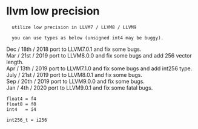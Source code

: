 # llvm low precision
```
  utilize low precision in LLVM7 / LLVM8 / LLVM9

  you can use types as below (unsigned int4 may be buggy).
```

Dec / 18th / 2018 port to LLVM7.0.1 and fix some bugs.  
Mar / 21st / 2019 port to LLVM8.0.0 and fix some bugs and add 256 vector length.  
Apr /  13th / 2019 port to LLVM7.1.0 and fix some bugs and add int256 type.  
July / 21st / 2019 port to LLVM8.0.1 and fix some bugs.  
Sep / 20th / 2019 port to LLVM9.0.0 and fix some bugs.  
Jan / 4th / 2020 port to LLVM9.0.1 and fix some fatal bugs.

`float4 = f4`  
`float8 = f8`  
`int4   = i4`

`int256_t = i256`
